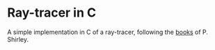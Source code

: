 # Ray-tracer in C 
A simple implementation in C of a ray-tracer, following the [books](https://raytracing.github.io/) of P. Shirley. 
